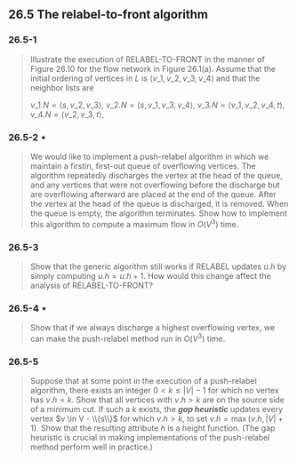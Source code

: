 ## 26.5 The relabel-to-front algorithm

### 26.5-1

> Illustrate the execution of RELABEL-TO-FRONT in the manner of Figure 26.10 for the flow network in Figure 26.1(a). Assume that the initial ordering of vertices in $L$ is $\langle v\_1, v\_2, v\_3, v\_4 \rangle$ and that the neighbor lists are
> 
> $v\_1.N = \langle s, v\_2, v\_3 \rangle$,
> $v\_2.N = \langle s, v\_1, v\_3, v\_4 \rangle$,
> $v\_3.N = \langle v\_1, v\_2, v\_4, t \rangle$,
> $v\_4.N = \langle v\_2, v\_3, t \rangle$,

### 26.5-2 $\star$

> We would like to implement a push-relabel algorithm in which we maintain a firstin, first-out queue of overflowing vertices. The algorithm repeatedly discharges the vertex at the head of the queue, and any vertices that were not overflowing before the discharge but are overflowing afterward are placed at the end of the queue. After the vertex at the head of the queue is discharged, it is removed. When the queue is empty, the algorithm terminates. Show how to implement this algorithm to compute a maximum flow in $O(V^3)$ time.

### 26.5-3

> Show that the generic algorithm still works if RELABEL updates $u.h$ by simply computing $u.h = u.h + 1$. How would this change affect the analysis of RELABEL-TO-FRONT?

### 26.5-4 $\star$

> Show that if we always discharge a highest overflowing vertex, we can make the
push-relabel method run in $O(V^3)$ time.

### 26.5-5

> Suppose that at some point in the execution of a push-relabel algorithm, there exists an integer $0 < k \le |V| - 1$ for which no vertex has $v.h = k$. Show that all vertices with $v.h > k$ are on the source side of a minimum cut. If such a $k$ exists, the __*gap heuristic*__ updates every vertex $v \in V - \\{s\\}$ for which $v.h > k$, to set $v.h = \max(v.h, |V| + 1)$. Show that the resulting attribute $h$ is a height function. (The gap heuristic is crucial in making implementations of the push-relabel method perform well in practice.)
